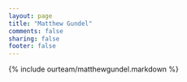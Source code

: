 ```yaml
---
layout: page
title: "Matthew Gundel"
comments: false
sharing: false
footer: false
---
```

{% include ourteam/matthewgundel.markdown %}
